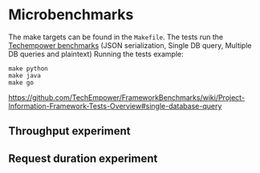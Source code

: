 # Microbenchmarks

The make targets can be found in the `Makefile`.
The tests run the [Techempower benchmarks](https://www.techempower.com/benchmarks/#hw=ph&test=json&section=data-r22) (JSON serialization, Single DB query, Multiple DB queries and plaintext)
Running the tests example:
```shell
make python
make java
make go
```

https://github.com/TechEmpower/FrameworkBenchmarks/wiki/Project-Information-Framework-Tests-Overview#single-database-query


## Throughput experiment

## Request duration experiment